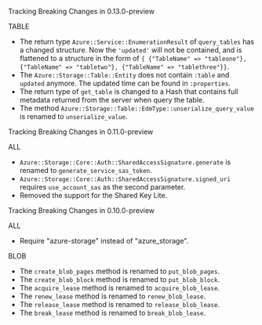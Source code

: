 Tracking Breaking Changes in 0.13.0-preview

TABLE
* The return type `Azure::Service::EnumerationResult` of `query_tables` has a changed structure. Now the `'updated'` will not be contained, and is flattened to a structure in the form of `{ {"TableName" => "tableone"}, {"TableName" => "tabletwo"}, {"TableName" => "tablethree"}}`.
* The `Azure::Storage::Table::Entity` does not contain `:table` and `updated` anymore. The updated time can be found in `:properties`.
* The return type of `get_table` is changed to a Hash that contains full metadata returned from the server when query the table.
* The method `Azure::Storage::Table::EdmType::unserialize_query_value` is renamed to `unserialize_value`.

Tracking Breaking Changes in 0.11.0-preview

ALL
* `Azure::Storage::Core::Auth::SharedAccessSignature.generate` is renamed to `generate_service_sas_token`.
* `Azure::Storage::Core::Auth::SharedAccessSignature.signed_uri` requires `use_account_sas` as the second parameter.
* Removed the support for the Shared Key Lite.

Tracking Breaking Changes in 0.10.0-preview

ALL
* Require "azure-storage" instead of "azure_storage".

BLOB
* The `create_blob_pages` method is renamed to `put_blob_pages`.
* The `create_blob_block` method is renamed to `put_blob_block`.
* The `acquire_lease` method is renamed to `acquire_blob_lease`.
* The `renew_lease` method is renamed to `renew_blob_lease`.
* The `release_lease` method is renamed to `release_blob_lease`.
* The `break_lease` method is renamed to `break_blob_lease`.
